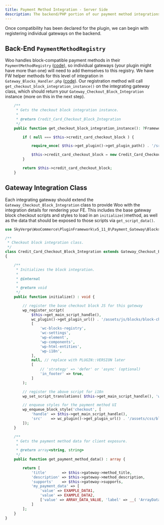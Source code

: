 ```yaml
---
title: Payment Method Integration - Server Side
description: The backend/PHP portion of our payment method integrations
---
```


Once compatibility has been declared for the plugin, we can begin with registering individual gateways on the backend.

## Back-End `PaymentMethodRegistry`

Woo handles block-compatible payment methods in their `PaymentMethodRegistry` ([code](https://github.com/woocommerce/woocommerce-blocks/blob/trunk/src/Payments/PaymentMethodRegistry.php)), so individual gateways (your plugin might have more than one) will need to add themselves to this registry. We have FW helper methods for this level of integration in `Gateway_Blocks_Handler.php` ([code](https://github.com/godaddy-wordpress/wc-plugin-framework/blob/release/cart-checkout-blocks-support/woocommerce/payment-gateway/Blocks/Gateway_Blocks_Handler.php)). Our registration method will call `get_checkout_block_integration_instance()` on the integrating gateway class, which should return your `Gateway_Checkout_Block_Integration` instance (more on this in the next step).

```php
	/**
	 * Gets the checkout block integration instance.
	 *
	 * @return Credit_Card_Checkout_Block_Integration
	 */
	public function get_checkout_block_integration_instance(): ?Framework\Payment_Gateway\Blocks\Gateway_Checkout_Block_Integration {

		if ( null === $this->credit_card_checkout_block ) {

			require_once( $this->get_plugin()->get_plugin_path() . '/src/Blocks/Credit_Card_Checkout_Block_Integration.php' );

			$this->credit_card_checkout_block = new Credit_Card_Checkout_Block_Integration( $this->get_plugin(), $this );
		}

		return $this->credit_card_checkout_block;
	}
```


## Gateway Integration Class

Each integrating gateway should extend the `Gateway_Checkout_Block_Integration` class to provide Woo with the integration details for rendering your FE. This includes the base gateway block checkout scripts and styles to load in an `initialize()`method, as well as the data that should be exposed to those scripts via `get_script_data()`. 

```php
use SkyVerge\WooCommerce\PluginFramework\v5_11_8\Payment_Gateway\Blocks\Gateway_Checkout_Block_Integration;

/**
 * Checkout block integration class.
 */
class Credit_Card_Checkout_Block_Integration extends Gateway_Checkout_Block_Integration
{

	/**
	 * Initializes the block integration.
	 *
	 * @internal
	 *
	 * @return void
	 */
	public function initialize() : void {

		// register the base checkout block JS for this gateway
		wp_register_script(
			$this->get_main_script_handle(),
			wc_plugin()->get_plugin_url() . '/assets/js/blocks/block-checkout.js',
			[
				'wc-blocks-registry',
				'wc-settings',
				'wp-element',
				'wp-components',
				'wp-html-entities',
				'wp-i18n',
			],
			null, // replace with PLUGIN::VERSION later
			[
				// 'strategy' => 'defer' or 'async' (optional)
				'in_footer' => true,
			]
		);

		// register the above script for i18n
		wp_set_script_translations( $this->get_main_script_handle(), 'woocommerce-gateway-plugin-domain' );

		// enqueue styles for the payment method UI
		wp_enqueue_block_style('checkout', [
			'handle' => $this->get_main_script_handle(),
			'src'    => wc_plugin()->get_plugin_url() . '/assets/css/blocks/block-checkout.css',
		]);
	}

	/**
	 * Gets the payment method data for client exposure.
	 *
	 * @return array<string, string>
	 */
	public function get_payment_method_data() : array {

		return [
			'title'       => $this->gateway->method_title,
			'description' => $this->gateway->method_description,
			'supports'    => $this->gateway->supports,
			'my_payment_data' => [
				'value' => EXAMPLE_DATA1,
				'value' => EXAMPLE_DATA2,
				['value' => ARRAY_DATA_VALUE, 'label' => __( 'ArrayDataLabel', 'woocommerce-plugin-domain' ) ],
			]
		];
	}
}
```